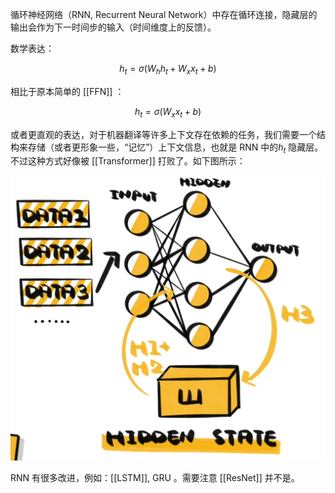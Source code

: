 循环神经网络（RNN, Recurrent Neural Network）中存在循环连接，隐藏层的输出会作为下一时间步的输入（时间维度上的反馈）。

数学表达：

$$
h_{t} = \sigma(W_{h} h_{t} + W_{x} x_{t} + b)
$$

相比于原本简单的 [[FFN]] ：

$$
h_{t} = \sigma(W_{x} x_{t} + b)
$$

或者更直观的表达，对于机器翻译等许多上下文存在依赖的任务，我们需要一个结构来存储（或者更形象一些，“记忆”）上下文信息，也就是 RNN 中的$h_{t}$ 隐藏层。不过这种方式好像被 [[Transformer]] 打败了。如下图所示：

![](img/clipboard-20250602T205314.png)

RNN 有很多改进，例如：[[LSTM]], GRU 。需要注意 [[ResNet]] 并不是。
